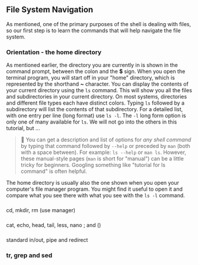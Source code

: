 ## File System Navigation
As mentioned, one of the primary purposes of the shell is dealing with files, so our first step is to learn the commands that will help navigate the file system.

### Orientation - the home directory
As mentioned earlier, the directory you are currently in is shown in the command prompt, between the colon and the **$** sign.
When you open the terminal program, you will start off in your "home" directory, which is represented by the shorthand **~** character.
You can display the contents of your current directory using the `ls` command. This will show you all the files and subdirectories
in your current directory. On most systems, directories and different file types each have distinct colors.
Typing `ls` followed by a subdirectory will list the contents of that subdirectory.
For a detailed list, with one entry per line (long format) use `ls -l`.
The `-l` long form option is only one of many available for `ls`. We will not go into the others in this tutorial, but ...

>  📝 You can get a description and list of options for *any shell command* by typing that command followed by `--help` or preceded by `man` (both with a space between).
> For example: `ls --help` or `man ls`. However, these manual-style pages (`man` is short for "manual") can be a little tricky for beginners.
> Googling something like "tutorial for ls command" is often helpful.

The home directory is usually also the one shown when you open your computer's file manager program.
You might find it useful to open it and compare what you see there with what you see with the `ls -l` command.  


### 
cd, mkdir, rm (use manager)

###
cat, echo, head, tail, less, nano
; and ()

###
standard in/out, pipe and redirect

### tr, grep and sed
 

